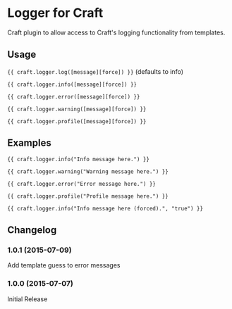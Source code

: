 # Logger for Craft

Craft plugin to allow access to Craft's logging functionality from templates.

## Usage

`{{ craft.logger.log([message][force]) }}` (defaults to info)

`{{ craft.logger.info([message][force]) }}`

`{{ craft.logger.error([message][force]) }}`

`{{ craft.logger.warning([message][force]) }}`

`{{ craft.logger.profile([message][force]) }}`

## Examples

`{{ craft.logger.info("Info message here.") }}`

`{{ craft.logger.warning("Warning message here.") }}`

`{{ craft.logger.error("Error message here.") }}`

`{{ craft.logger.profile("Profile message here.") }}`

`{{ craft.logger.info("Info message here (forced).", "true") }}`

## Changelog

### 1.0.1 (2015-07-09)

Add template guess to error messages

### 1.0.0 (2015-07-07)

Initial Release